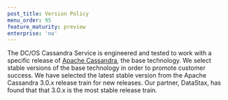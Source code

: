 ```yaml
---
post_title: Version Policy 
menu_order: 95 
feature_maturity: preview
enterprise: 'no'
---
```


The DC/OS Cassandra Service is engineered and tested to work with a specific release of [Apache Cassandra](http://cassandra.apache.org), the base technology. We select stable versions of the base technology in order to promote customer success. We have selected the latest stable version from the Apache Cassandra 3.0.x release train for new releases. Our partner, DataStax, has found that that 3.0.x is the most stable release train.
